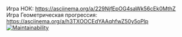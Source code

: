 Игра НОК: https://asciinema.org/a/229NjfEpOG4saWk56cEk0MthZ    
Игра Геометрическая прогрессия: https://asciinema.org/a/h3TXOOCEdYAAqhfwZ50y5oPlp   
[![Maintainability](https://api.codeclimate.com/v1/badges/56d3ce7fed9adaa25c2d/maintainability)](https://codeclimate.com/github/kezinas/mrpo/maintainability)
